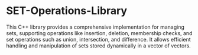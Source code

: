 # SET-Operations-Library
This C++ library provides a comprehensive implementation for managing sets, supporting operations like insertion, deletion, membership checks, and set operations such as union, intersection, and difference. It allows efficient handling and manipulation of sets stored dynamically in a vector of vectors.
